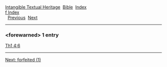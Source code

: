 [Intangible Textual Heritage](../../index)  [Bible](../index) 
[Index](index)   
[f Index](_f_)  
  [Previous](c04425)  [Next](c04427) 

------------------------------------------------------------------------

### &lt;forewarned&gt; 1 entry

[Th1 4:6](../kjv/th1004.htm#006)  

------------------------------------------------------------------------

[Next: forfeited (1)](c04427)
